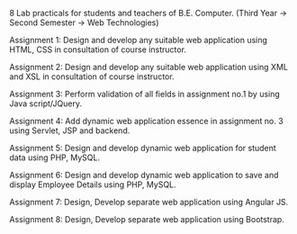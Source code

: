 8 Lab practicals for students and teachers of B.E. Computer. (Third Year -> Second Semester -> Web Technologies)

Assignment 1: Design and develop any suitable web application using HTML, CSS in consultation of course instructor.

Assignment 2: Design and develop any suitable web application using XML and XSL in consultation of course instructor.
              
Assignment 3: Perform validation of all fields in assignment no.1 by using Java script/JQuery.

Assignment 4: Add dynamic web application essence in assignment no. 3 using Servlet, JSP and backend.

Assignment 5: Design and develop dynamic web application for student data using PHP, MySQL.

Assignment 6: Design and develop dynamic web application to save and display Employee Details using PHP, MySQL.

Assignment 7: Design, Develop separate web application using Angular JS.

Assignment 8: Design, Develop separate web application using Bootstrap.
